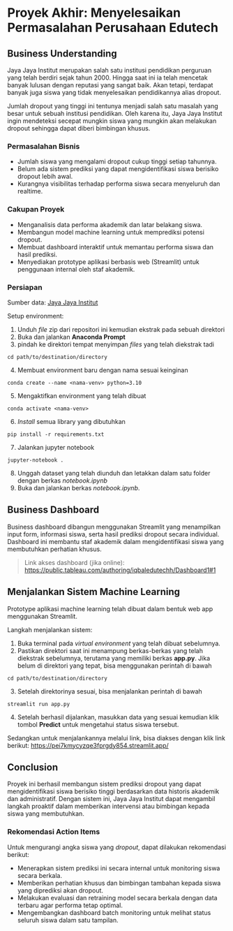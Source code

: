 # Proyek Akhir: Menyelesaikan Permasalahan Perusahaan Edutech

## Business Understanding
Jaya Jaya Institut merupakan salah satu institusi pendidikan perguruan yang telah berdiri sejak tahun 2000. Hingga saat ini ia telah mencetak banyak lulusan dengan reputasi yang sangat baik. Akan tetapi, terdapat banyak juga siswa yang tidak menyelesaikan pendidikannya alias dropout.

Jumlah dropout yang tinggi ini tentunya menjadi salah satu masalah yang besar untuk sebuah institusi pendidikan. Oleh karena itu, Jaya Jaya Institut ingin mendeteksi secepat mungkin siswa yang mungkin akan melakukan dropout sehingga dapat diberi bimbingan khusus.

### Permasalahan Bisnis
- Jumlah siswa yang mengalami dropout cukup tinggi setiap tahunnya.
- Belum ada sistem prediksi yang dapat mengidentifikasi siswa berisiko dropout lebih awal.
- Kurangnya visibilitas terhadap performa siswa secara menyeluruh dan realtime.

### Cakupan Proyek
- Menganalisis data performa akademik dan latar belakang siswa.
- Membangun model machine learning untuk memprediksi potensi dropout.
- Membuat dashboard interaktif untuk memantau performa siswa dan hasil prediksi.
- Menyediakan prototype aplikasi berbasis web (Streamlit) untuk penggunaan internal oleh staf akademik.

### Persiapan

Sumber data: [Jaya Jaya Institut](https://github.com/dicodingacademy/dicoding_dataset/blob/main/students_performance/data.csv)

Setup environment:

1. Unduh _file_ zip dari repositori ini  kemudian ekstrak pada sebuah direktori
2. Buka dan jalankan **Anaconda Prompt**
3. pindah ke direktori tempat menyimpan _files_ yang telah diekstrak tadi
 
```
cd path/to/destination/directory
```
 
4. Membuat environment baru dengan nama sesuai keinginan
 
```
conda create --name <nama-venv> python=3.10
```
 
5. Mengaktifkan environment yang telah dibuat
 
```
conda activate <nama-venv>
```
 
6. _Install_ semua library yang dibutuhkan
 
```
pip install -r requirements.txt
```
 
7. Jalankan jupyter notebook
 
```
jupyter-notebook .
```
 
8. Unggah dataset yang  telah diunduh dan letakkan dalam satu folder dengan berkas _notebook.ipynb_
9. Buka dan jalankan berkas _notebook.ipynb_.

## Business Dashboard
Business dashboard dibangun menggunakan Streamlit yang menampilkan input form, informasi siswa, serta hasil prediksi dropout secara individual. Dashboard ini membantu staf akademik dalam mengidentifikasi siswa yang membutuhkan perhatian khusus.

> Link akses dashboard (jika online): https://public.tableau.com/authoring/iqbaledutechh/Dashboard1#1

## Menjalankan Sistem Machine Learning
Prototype aplikasi machine learning telah dibuat dalam bentuk web app menggunakan Streamlit.

Langkah menjalankan sistem:
1. Buka terminal pada _virtual environment_ yang telah dibuat sebelumnya.
2. Pastikan direktori saat ini menampung berkas-berkas yang telah diekstrak sebelumnya, terutama yang memiliki berkas **app.py**. Jika belum di direktori yang tepat, bisa menggunakan perintah di bawah

```
cd path/to/destination/directory
```

3. Setelah direktorinya sesuai, bisa menjalankan perintah di bawah

```
streamlit run app.py
```

4. Setelah berhasil dijalankan, masukkan data yang sesuai kemudian klik tombol **Predict** untuk mengetahui status siswa tersebut.

Sedangkan untuk menjalankannya melalui link, bisa diakses dengan klik link berikut:
https://pei7kmycyzqe3fprgdy854.streamlit.app/
## Conclusion
Proyek ini berhasil membangun sistem prediksi dropout yang dapat mengidentifikasi siswa berisiko tinggi berdasarkan data historis akademik dan administratif. Dengan sistem ini, Jaya Jaya Institut dapat mengambil langkah proaktif dalam memberikan intervensi atau bimbingan kepada siswa yang membutuhkan.

### Rekomendasi Action Items
Untuk mengurangi angka siswa yang _dropout_, dapat dilakukan rekomendasi berikut:
- Menerapkan sistem prediksi ini secara internal untuk monitoring siswa secara berkala.
- Memberikan perhatian khusus dan bimbingan tambahan kepada siswa yang diprediksi akan dropout.
- Melakukan evaluasi dan retraining model secara berkala dengan data terbaru agar performa tetap optimal.
- Mengembangkan dashboard batch monitoring untuk melihat status seluruh siswa dalam satu tampilan.

